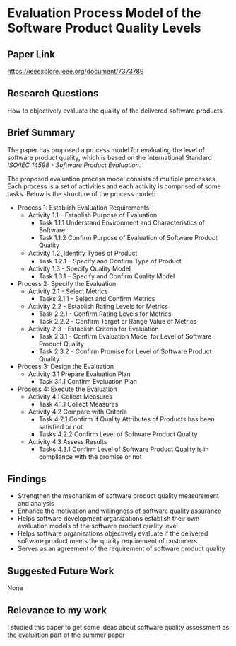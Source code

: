 # Evaluation Process Model of the Software Product Quality Levels
## Paper Link

https://ieeexplore.ieee.org/document/7373789

## Research Questions

How to objectively evaluate the quality of the delivered software products

## Brief Summary

The paper has proposed a process model for evaluating the level of software product quality, which is based on the International Standard *ISO/IEC 14598 - Software Product Evaluation*. 

The proposed evaluation process model consists of multiple processes. Each process is a set of activities and each activity is comprised of some tasks. Below is the structure of the process model:

- Process 1: Establish Evaluation Requirements
  - Activity 1.1 – Establish Purpose of Evaluation
    - Task 1.1.1 Understand Environment and Characteristics of Software
    - Task 1.1.2 Confirm Purpose of Evaluation of Software Product Quality
  - Activity 1.2 ̢ Identify Types of Product
    - Task 1.2.1 – Specify and Confirm Type of Product
  - Activity 1.3 - Specify Quality Model
    - Task 1.3.1 – Specify and Confirm Quality Model
- Process 2˖ Specify the Evaluation
  - Activity 2.1 - Select Metrics
    - Tasks 2.1.1 - Select and Confirm Metrics
  - Activity 2.2 - Establish Rating Levels for Metrics
    - Task 2.2.1 - Confirm Rating Levels for Metrics
    - Task 2.2.2 - Confirm Target or Range Value of Metrics
  - Activity 2.3 - Establish Criteria for Evaluation
    - Task 2.3.1 - Confirm Evaluation Model for Level of Software Product Quality
    - Task 2.3.2 - Confirm Promise for Level of Software Product Quality
- Process 3: Design the Evaluation
  - Activity 3.1 Prepare Evaluation Plan
    - Task 3.1.1 Confirm Evaluation Plan
- Process 4: Execute the Evaluation
  - Activity 4.1 Collect Measures
    - Task 4.1.1 Collect Measures
  - Activity 4.2 Compare with Criteria
    - Task 4.2.1 Confirm if Quality Attributes of Products has been satisfied or not
    - Tasks 4.2.2 Confirm Level of Software Product Quality
  - Activity 4.3 Assess Results
    - Tasks 4.3.1 Confirm Level of Software Product Quality is in compliance with the promise or not


## Findings

- Strengthen the mechanism of software product quality measurement and analysis
- Enhance the motivation and willingness of software quality assurance
-  Helps software development organizations establish their own evaluation models of the software product quality level 
-  Helps software organizations objectively evaluate if the delivered software product meets the quality requirement of customers
-  Serves as an agreement of the requirement of software product quality

## Suggested Future Work

None

## Relevance to my work

I studied this paper to get some ideas about software quality assessment as the evaluation part of the summer paper
